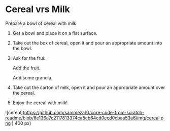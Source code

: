 # Cereal vrs Milk

Prepare a bowl of cereal with milk


1. Get a bowl and place it on a flat surface.
2. Take out the box of cereal, open it and pour an appropriate amount into the bowl.
3. Ask for the frui:

	Add the fruit.
	
	Add some granola.
	
5. Take out the carton of milk, open it and pour an appropriate amount over the cereal.
6. Enjoy the cereal with milk!


![cereal](https://github.com/sammeza10/core-code-from-scratch-readme/blob/6e136a7c2117813374ca8cb64cd0ecd0cbaa53a6/img/cereal.png | 400 px)
 
	
